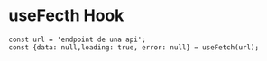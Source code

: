 # useFecth Hook 

```
const url = 'endpoint de una api';
const {data: null,loading: true, error: null} = useFetch(url);
```